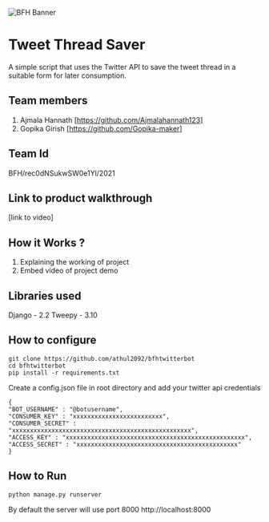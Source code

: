 ![BFH Banner](https://trello-attachments.s3.amazonaws.com/542e9c6316504d5797afbfb9/542e9c6316504d5797afbfc1/39dee8d993841943b5723510ce663233/Frame_19.png)
# Tweet Thread Saver
 A simple script that uses the Twitter API to save the tweet thread in a suitable form for later consumption.
## Team members
1. Ajmala Hannath [https://github.com/Ajmalahannath123]
2. Gopika Girish [https://github.com/Gopika-maker]
## Team Id
BFH/rec0dNSukwSW0e1Yl/2021
## Link to product walkthrough
[link to video]
## How it Works ?
1. Explaining the working of project
2. Embed video of project demo
## Libraries used
Django - 2.2
Tweepy - 3.10
## How to configure
```
git clone https://github.com/athul2092/bfhtwitterbot
cd bfhtwitterbot
pip install -r requirements.txt
```
Create a config.json file in root directory and add your twitter api credentials
```
{
"BOT_USERNAME" : "@botusername",
"CONSUMER_KEY" : "xxxxxxxxxxxxxxxxxxxxxxxxx",
"CONSUMER_SECRET" : "xxxxxxxxxxxxxxxxxxxxxxxxxxxxxxxxxxxxxxxxxxxxxxxxxx",
"ACCESS_KEY" : "xxxxxxxxxxxxxxxxxxxxxxxxxxxxxxxxxxxxxxxxxxxxxxxxxx",
"ACCESS_SECRET" : "xxxxxxxxxxxxxxxxxxxxxxxxxxxxxxxxxxxxxxxxxxxxx"
}
```
## How to Run
```
python manage.py runserver
```
By default the server will use port 8000
http://localhost:8000
